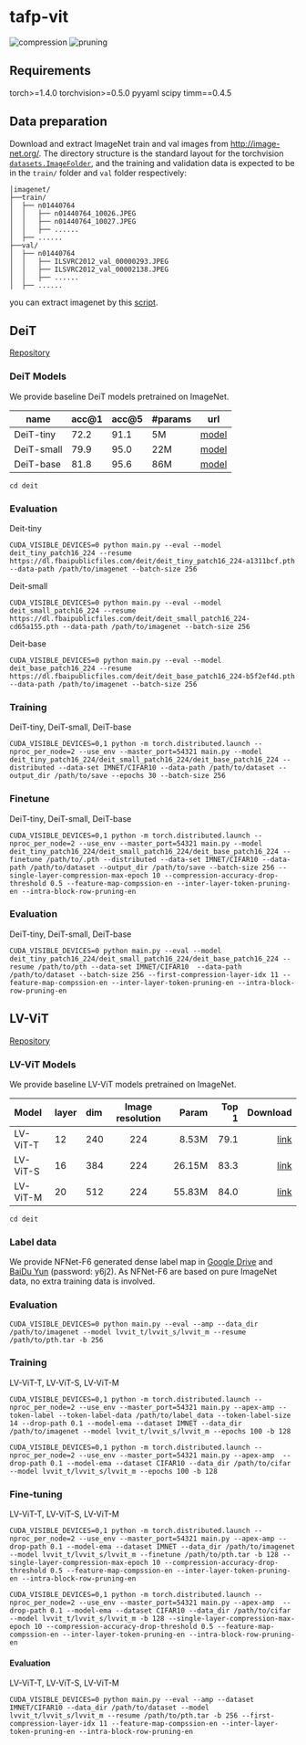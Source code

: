# tafp-vit

![compression](/fig/compression.jpg, "compression")
![pruning](/fig/pruning.jpg, "pruning")

## Requirements
torch>=1.4.0
torchvision>=0.5.0
pyyaml
scipy
timm==0.4.5


## Data preparation

Download and extract ImageNet train and val images from http://image-net.org/.
The directory structure is the standard layout for the torchvision [`datasets.ImageFolder`](https://pytorch.org/docs/stable/torchvision/datasets.html#imagefolder), and the training and validation data is expected to be in the `train/` folder and `val` folder respectively:


```
│imagenet/
├──train/
│  ├── n01440764
│  │   ├── n01440764_10026.JPEG
│  │   ├── n01440764_10027.JPEG
│  │   ├── ......
│  ├── ......
├──val/
│  ├── n01440764
│  │   ├── ILSVRC2012_val_00000293.JPEG
│  │   ├── ILSVRC2012_val_00002138.JPEG
│  │   ├── ......
│  ├── ......
```

you can extract imagenet by this [script](https://gist.github.com/BIGBALLON/8a71d225eff18d88e469e6ea9b39cef4).


## DeiT

[Repository](https://github.com/facebookresearch/deit)

### DeiT Models
We provide baseline DeiT models pretrained on ImageNet.

| name | acc@1 | acc@5 | #params | url |
| --- | --- | --- | --- | --- |
| DeiT-tiny | 72.2 | 91.1 | 5M | [model](https://dl.fbaipublicfiles.com/deit/deit_tiny_patch16_224-a1311bcf.pth) |
| DeiT-small | 79.9 | 95.0 | 22M| [model](https://dl.fbaipublicfiles.com/deit/deit_small_patch16_224-cd65a155.pth) |
| DeiT-base | 81.8 | 95.6 | 86M | [model](https://dl.fbaipublicfiles.com/deit/deit_base_patch16_224-b5f2ef4d.pth) |


```
cd deit
```

### Evaluation
Deit-tiny
```
CUDA_VISIBLE_DEVICES=0 python main.py --eval --model deit_tiny_patch16_224 --resume https://dl.fbaipublicfiles.com/deit/deit_tiny_patch16_224-a1311bcf.pth --data-path /path/to/imagenet --batch-size 256
```

Deit-small
```
CUDA_VISIBLE_DEVICES=0 python main.py --eval --model deit_small_patch16_224 --resume https://dl.fbaipublicfiles.com/deit/deit_small_patch16_224-cd65a155.pth --data-path /path/to/imagenet --batch-size 256
```

Deit-base
```
CUDA_VISIBLE_DEVICES=0 python main.py --eval --model deit_base_patch16_224 --resume https://dl.fbaipublicfiles.com/deit/deit_base_patch16_224-b5f2ef4d.pth --data-path /path/to/imagenet --batch-size 256
```

### Training
DeiT-tiny, DeiT-small, DeiT-base
```
CUDA_VISIBLE_DEVICES=0,1 python -m torch.distributed.launch --nproc_per_node=2 --use_env --master_port=54321 main.py --model deit_tiny_patch16_224/deit_small_patch16_224/deit_base_patch16_224 --distributed --data-set IMNET/CIFAR10 --data-path /path/to/dataset --output_dir /path/to/save --epochs 30 --batch-size 256
```

### Finetune
DeiT-tiny, DeiT-small, DeiT-base
```
CUDA_VISIBLE_DEVICES=0,1 python -m torch.distributed.launch --nproc_per_node=2 --use_env --master_port=54321 main.py --model deit_tiny_patch16_224/deit_small_patch16_224/deit_base_patch16_224 --finetune /path/to/.pth --distributed --data-set IMNET/CIFAR10 --data-path /path/to/dataset --output_dir /path/to/save --batch-size 256 --single-layer-compression-max-epoch 10 --compression-accuracy-drop-threshold 0.5 --feature-map-compssion-en --inter-layer-token-pruning-en --intra-block-row-pruning-en
```

### Evaluation
DeiT-tiny, DeiT-small, DeiT-base
```
CUDA_VISIBLE_DEVICES=0 python main.py --eval --model deit_tiny_patch16_224/deit_small_patch16_224/deit_base_patch16_224 --resume /path/to/pth --data-set IMNET/CIFAR10  --data-path /path/to/dataset --batch-size 256 --first-compression-layer-idx 11 --feature-map-compssion-en --inter-layer-token-pruning-en --intra-block-row-pruning-en
```


## LV-ViT

[Repository](https://github.com/zihangJiang/TokenLabeling)

### LV-ViT Models
We provide baseline LV-ViT models pretrained on ImageNet.

| Model                           | layer | dim  | Image resolution |  Param  | Top 1 |Download |
| :------------------------------ | :---- | :--- | :--------------: |-------: | ----: |   ----: |
| LV-ViT-T                        | 12    | 240  |       224        |  8.53M |  79.1 |[link](https://github.com/zihangJiang/TokenLabeling/releases/download/v0.2.0/lvvit_t.pth) |
| LV-ViT-S                        | 16    | 384  |       224        |  26.15M |  83.3 |[link](https://github.com/zihangJiang/TokenLabeling/releases/download/1.0/lvvit_s-26M-224-83.3.pth.tar) |
| LV-ViT-M                        | 20    | 512  |       224        |  55.83M |  84.0 |[link](https://github.com/zihangJiang/TokenLabeling/releases/download/1.0/lvvit_m-56M-224-84.0.pth.tar) |


```
cd deit
```
### Label data
We provide NFNet-F6 generated dense label map in [Google Drive](https://drive.google.com/file/d/1Cat8HQPSRVJFPnBLlfzVE0Exe65a_4zh/view?usp=sharing) and [BaiDu Yun](https://pan.baidu.com/s/1YBqiNN9dAzhEXtPl61bZJw) (password: y6j2). As NFNet-F6 are based on pure ImageNet data, no extra training data is involved.

### Evaluation
```
CUDA_VISIBLE_DEVICES=0 python main.py --eval --amp --data_dir /path/to/imagenet --model lvvit_t/lvvit_s/lvvit_m --resume /path/to/pth.tar -b 256
```

### Training
LV-ViT-T, LV-ViT-S, LV-ViT-M
```
CUDA_VISIBLE_DEVICES=0,1 python -m torch.distributed.launch --nproc_per_node=2 --use_env --master_port=54321 main.py --apex-amp --token-label --token-label-data /path/to/label_data --token-label-size 14 --drop-path 0.1 --model-ema --dataset IMNET --data_dir /path/to/imagenet --model lvvit_t/lvvit_s/lvvit_m --epochs 100 -b 128
```

```
CUDA_VISIBLE_DEVICES=0,1 python -m torch.distributed.launch --nproc_per_node=2 --use_env --master_port=54321 main.py --apex-amp  --drop-path 0.1 --model-ema --dataset CIFAR10 --data_dir /path/to/cifar --model lvvit_t/lvvit_s/lvvit_m --epochs 100 -b 128
```

### Fine-tuning
LV-ViT-T, LV-ViT-S, LV-ViT-M
```
CUDA_VISIBLE_DEVICES=0,1 python -m torch.distributed.launch --nproc_per_node=2 --use_env --master_port=54321 main.py --apex-amp --drop-path 0.1 --model-ema --dataset IMNET --data_dir /path/to/imagenet --model lvvit_t/lvvit_s/lvvit_m --finetune /path/to/pth.tar -b 128 --single-layer-compression-max-epoch 10 --compression-accuracy-drop-threshold 0.5 --feature-map-compssion-en --inter-layer-token-pruning-en --intra-block-row-pruning-en
```

```
CUDA_VISIBLE_DEVICES=0,1 python -m torch.distributed.launch --nproc_per_node=2 --use_env --master_port=54321 main.py --apex-amp  --drop-path 0.1 --model-ema --dataset CIFAR10 --data_dir /path/to/cifar --model lvvit_t/lvvit_s/lvvit_m -b 128 --single-layer-compression-max-epoch 10 --compression-accuracy-drop-threshold 0.5 --feature-map-compssion-en --inter-layer-token-pruning-en --intra-block-row-pruning-en
```

#### Evaluation
LV-ViT-T, LV-ViT-S, LV-ViT-M
```
CUDA_VISIBLE_DEVICES=0 python main.py --eval --amp --dataset IMNET/CIFAR10 --data_dir /path/to/dataset --model lvvit_t/lvvit_s/lvvit_m --resume /path/to/pth.tar -b 256 --first-compression-layer-idx 11 --feature-map-compssion-en --inter-layer-token-pruning-en --intra-block-row-pruning-en
```
